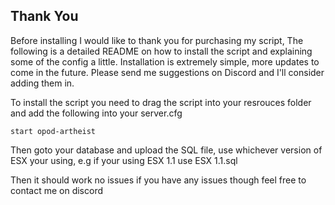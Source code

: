 ## Thank You ##
Before installing I would like to thank you for purchasing my script, The following is a detailed README on how to install the script and explaining some of the config a little.
Installation is extremely simple, more updates to come in the future. Please send me suggestions on Discord and I'll consider adding them in.

To install the script you need to drag the script into your resrouces folder and add the following into your server.cfg

`start opod-artheist`

Then goto your database and upload the SQL file, use whichever version of ESX your using, e.g if your using ESX 1.1 use ESX 1.1.sql

Then it should work no issues if you have any issues though feel free to contact me on discord
